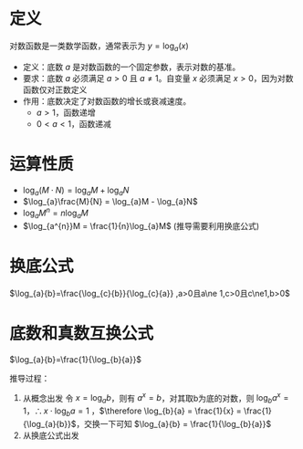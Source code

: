 # 定义

对数函数是一类数学函数，通常表示为 $y = \log_a(x)$

- 定义：底数 $a$ 是对数函数的一个固定参数，表示对数的基准。
- 要求：底数 $a$ 必须满足 $a > 0$ 且 $a \neq 1$。自变量 $x$ 必须满足 $x > 0$，因为对数函数仅对正数定义
- 作用：底数决定了对数函数的增长或衰减速度。
  - $a > 1$，函数递增
  - $0 < a < 1$，函数递减

# 运算性质

- $\log_{a}(M \cdot N) = \log_{a}M + \log_{a}N$
- $\log_{a}\frac{M}{N} = \log_{a}M - \log_{a}N$
- $\log_{a}M^{n} = n\log_{a}M$
- $\log_{a^{n}}M = \frac{1}{n}\log_{a}M$ (推导需要利用换底公式)

# 换底公式

$\log_{a}{b}=\frac{\log_{c}{b}}{\log_{c}{a}}  ,a>0且a\ne 1,c>0且c\ne1,b>0$

# 底数和真数互换公式

$\log_{a}{b}=\frac{1}{\log_{b}{a}}$

推导过程：

1. 从概念出发
令 $x=\log_{a}{b}$，则有 $a^x=b$，对其取b为底的对数，则 $\log_{b}{a^x}=1$，$\therefore x \cdot \log_{b}{a} = 1$ ，$\therefore \log_{b}{a} = \frac{1}{x} = \frac{1}{\log_{a}{b}}$，交换一下可知 $\log_{a}{b} = \frac{1}{\log_{b}{a}}$
3. 从换底公式出发

